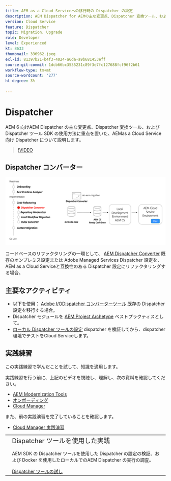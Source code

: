 ```yaml
---
title: AEM as a Cloud Serviceへの移行時の Dispatcher の設定
description: AEM Dispatcher for AEMの主な変更点、Dispatcher 変換ツール、および Dispatcher ツール SDK の使用方法について説明します。
version: Cloud Service
feature: Dispatcher
topic: Migration, Upgrade
role: Developer
level: Experienced
kt: 8633
thumbnail: 336962.jpeg
exl-id: 81397b21-b4f3-4024-a6da-a9b681453eff
source-git-commit: 1dcb66bc3535231c89f3e7fc127688fcf96f2b61
workflow-type: tm+mt
source-wordcount: '277'
ht-degree: 3%

---
```



# Dispatcher

AEM 6 向けAEM Dispatcher の主な変更点、Dispatcher 変換ツール、および Dispatcher ツール SDK の使用方法に重点を置いた、AEMas a Cloud Service向け Dispatcher について説明します。

>[!VIDEO](https://video.tv.adobe.com/v/336962/?quality=12&learn=on)

## Dispatcher コンバーター

![Dispatcher コンバーター](./assets/dispatcher-converter-diagram.png)

コードベースのリファクタリングの一環として、 [AEM Dispatcher Converter](https://experienceleague.adobe.com/docs/experience-manager-cloud-service/moving/refactoring-tools/dispatcher-transformation-utility-tools.html) 既存のオンプレミス設定または Adobe Managed Services Dispatcher 設定を、AEM as a Cloud Serviceと互換性のある Dispatcher 設定にリファクタリングする場合。

## 主要なアクティビティ

+ 以下を使用： [Adobe I/ODispatcher コンバーターツール](https://github.com/adobe/aio-cli-plugin-aem-cloud-service-migration#aio-aem-migrationdispatcher-converter) 既存の Dispatcher 設定を移行する場合。
+ Dispatcher モジュールを [AEM Project Archetype](https://github.com/adobe/aem-project-archetype/tree/develop/src/main/archetype/dispatcher.cloud) ベストプラクティスとして。
+ [ローカル Dispatcher ツールの設定](https://experienceleague.adobe.com/docs/experience-manager-learn/cloud-service/local-development-environment-set-up/dispatcher-tools.html) dispatcher を検証してから、dispatcher 環境でテストをCloud Serviceします。

## 実践練習

この実践練習で学んだことを試して、知識を適用します。

実践練習を行う前に、上記のビデオを視聴し、理解し、次の資料を確認してください。

+ [AEM Modernization Tools](./aem-modernization-tools.md)
+ [オンボーディング ](./onboarding.md)
+ [Cloud Manager](./cloud-manager.md)

また、前の実践演習を完了していることを確認します。

+ [Cloud Manager 実践演習](./cloud-manager.md#hands-on-exercise)

<table style="border-width:0">
    <tr>
        <td style="width:150px">
            <a  rel="noreferrer"
                target="_blank"
                href="https://github.com/adobe/aem-cloud-engineering-video-series-exercises/tree/session5-dispatcher#cloud-acceleration-bootcamp---session-5-dispatcher"><img alt="実践エクササイズ GitHub リポジトリ" src="./assets/github.png"/>
            </a>        
        </td>
        <td style="width:100%;margin-bottom:1rem;">
            <div style="font-size:1.25rem;font-weight:400;">Dispatcher ツールを使用した実践</div>
            <p style="margin:1rem 0">
                AEM SDK の Dispatcher ツールを使用した Dispatcher の設定の検証、および Docker を使用したローカルでのAEM Dispatcher の実行の調査。
            </p>
            <a  rel="noreferrer"
                target="_blank"
                href="https://github.com/adobe/aem-cloud-engineering-video-series-exercises/tree/session5-dispatcher#cloud-acceleration-bootcamp---session-5-dispatcher" class="spectrum-Button spectrum-Button--primary spectrum-Button--sizeM">
                <span class="spectrum-Button-label has-no-wrap has-text-weight-bold">Dispatcher ツールの試し</span>
            </a>
        </td>
    </tr>
</table>
